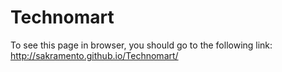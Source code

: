 # Technomart
To see this page in browser, you should go to the following link: http://sakramento.github.io/Technomart/
